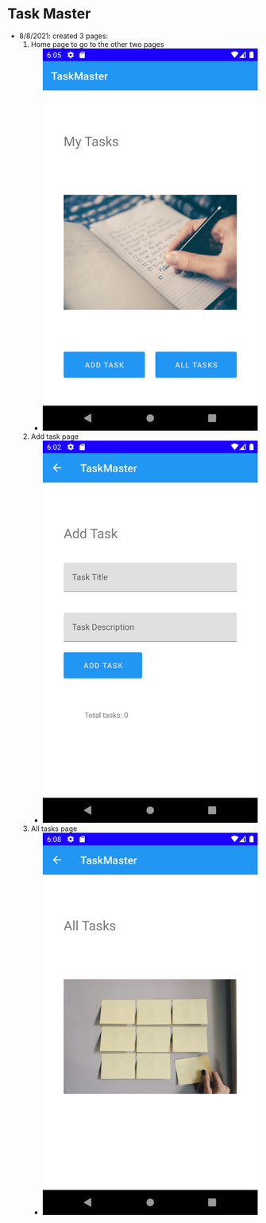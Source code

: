 # Task Master

- 8/8/2021: created 3 pages:
    1. Home page to go to the other two pages
       - ![Home](screenshots/HomePage.png)
    2. Add task page
       - ![AddTask](screenshots/AddTaskPage.png)
    3. All tasks page
        - ![AllTasks](screenshots/AllTasksPage.png)